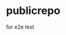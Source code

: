 # publicrepo
for e2e test



































































































































































































































































































































































































































































































































































































































































































































































































































































































































































































































































































































































































































































































































































































































































































































































































































































































































































































































































































































































































































































































































































































































































































































































































































































































































































































































































































































































































































































































































































































































































































































































































































































































































































































































































































































































































































































































































































































































































































































































































































































































































































































































































































































































































































































































































































































































































































































































































































































































































































































